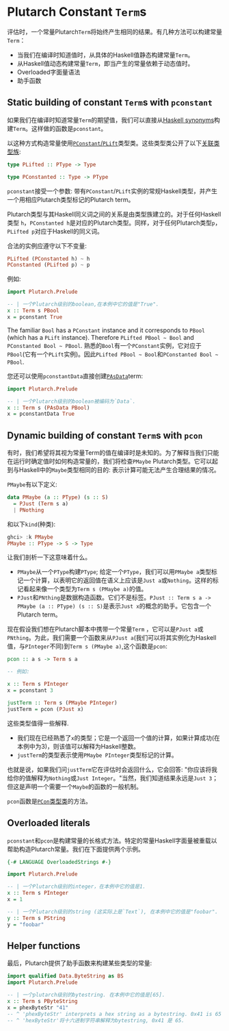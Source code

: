 # Plutarch Constant `Term`s

评估时，一个常量Plutarch`Term`将始终产生相同的结果。有几种方法可以构建常量 `Term`：

- 当我们在编译时知道值时，从具体的Haskell值静态构建常量`Term`。
- 从Haskell值动态构建常量`Term`，即当产生的常量依赖于动态值时。
- Overloaded字面量语法
- 助手函数

## Static building of constant `Term`s with `pconstant`

如果我们在编译时知道常量`Term`的期望值，我们可以直接从[Haskell synonyms](./../../Concepts/Haskell%20Synonym.md)构建`Term`。这样做的函数是`pconstant`。

以这种方式构造常量使用[`PConstant`/`PLift`](./../../Typeclasses/PConstant%20and%20PLift.md)类型类。这些类型类公开了以下[关联类型族](https://wiki.haskell.org/GHC/Type_families#An_associated_type_synonym_example):

```hs
type PLifted :: PType -> Type

type PConstanted :: Type -> PType
```

`pconstant`接受一个参数: 带有`PConstant`/`PLift`实例的常规Haskell类型，并产生一个用相应Plutarch类型标记的Plutarch term。

Plutarch类型与其Haskell同义词之间的关系是由类型族建立的。对于任何Haskell类型 `h`，`PConstanted h`是对应的Plutarch类型。同样，对于任何Plutarch类型`p`，`PLifted p`对应于Haskell的同义词。

合法的实例应遵守以下不变量:

```hs
PLifted (PConstanted h) ~ h
PConstanted (PLifted p) ~ p
```

例如:

```hs
import Plutarch.Prelude

-- | 一个Plutarch级别的boolean,在本例中它的值是"True".
x :: Term s PBool
x = pconstant True
```

The familiar `Bool` has a `PConstant` instance and it corresponds to `PBool` (which has a `PLift` instance). Therefore `PLifted PBool ~ Bool` and `PConstanted Bool ~ PBool`.
熟悉的`Bool`有一个`PConstant`实例，它对应于`PBool`(它有一个`PLift`实例)。因此`PLifted PBool ~ Bool`和`PConstanted Bool ~ PBool`.

您还可以使用`pconstantData`直接创建[`PAsData`](./../../Types/PAsData.md)term:

```hs
import Plutarch.Prelude

-- | 一个Plutarch级别的boolean被编码为`Data`.
x :: Term s (PAsData PBool)
x = pconstantData True
```

## Dynamic building of constant `Term`s with `pcon`

有时，我们希望将其视为常量Term的值在编译时是未知的。为了解释当我们只能在运行时确定值时如何构造常量的，我们将检查`PMaybe` Plutarch类型。它可以起到与Haskell中的`Maybe`类型相同的目的: 表示计算可能无法产生合理结果的情况。

`PMaybe`有以下定义:

```hs
data PMaybe (a :: PType) (s :: S)
  = PJust (Term s a)
  | PNothing
```

和以下`kind`(种类):

```hs
ghci> :k PMaybe
PMaybe :: PType -> S -> Type
```

让我们剖析一下这意味着什么。

- `PMaybe`从一个`PType`构建`PType`; 给定一个`PType`，我们可以用`PMaybe a`类型标记一个计算，以表明它的返回值在语义上应该是`Just a`或`Nothing`。这样的标记看起来像一个类型为`Term s (PMaybe a)`的值。
- `PJust`和`PNthing`是数据构造函数。它们不是标签。`PJust :: Term s a -> PMaybe (a :: PType) (s :: S)`是表示`Just x`的概念的助手。它包含一个Plutarch term。


现在假设我们想在Plutarch脚本中携带一个常量`Term` ，它可以是`PJust a`或`PNthing`。为此，我们需要一个函数来从`PJust a`(我们可以将其实例化为Haskell值，与`PInteger`不同)到`Term s (PMaybe a)`,这个函数是`pcon`:

```hs
pcon :: a s -> Term s a

-- 例如:

x :: Term s PInteger
x = pconstant 3

justTerm :: Term s (PMaybe PInteger)
justTerm = pcon (PJust x)
```

这些类型值得一些解释.

- 我们现在已经熟悉了`x`的类型；它是一个返回一个值的计算，如果计算成功(在本例中为3)，则该值可以解释为Haskell整数。
- `justTerm`的类型表示使用`PMaybe PInteger`类型标记的计算。

也就是说，如果我们问`justTerm`它在评估时会返回什么，它会回答: "你应该将我给你的值解释为`Nothing`或`Just Integer`。"当然，我们知道结果永远是`Just 3`；但这是声明一个需要一个`Maybe`的函数的一般机制。

`pcon`函数是[`PCon`类型类](./../../Typeclasses/PlutusType,%20PCon,%20and%20PMatch.md)的方法。

## Overloaded literals

`pconstant`和`pcon`是构建常量的长格式方法。特定的常量Haskell字面量被重载以帮助构造Plutarch常量。我们在下面提供两个示例。

```hs
{-# LANGUAGE OverloadedStrings #-}

import Plutarch.Prelude

-- | 一个Plutarch级别的integer，在本例中它的值是1.
x :: Term s PInteger
x = 1

-- | 一个Plutarch级别的string (这实际上是`Text`), 在本例中它的值是"foobar".
y :: Term s PString
y = "foobar"
```

## Helper functions

最后，Plutarch提供了助手函数来构建某些类型的常量:

```hs
import qualified Data.ByteString as BS
import Plutarch.Prelude

-- | 一个plutarch级别的bytestring. 在本例中它的值是[65].
x :: Term s PByteString
x = phexByteStr "41"
-- ^ 'phexByteStr' interprets a hex string as a bytestring. 0x41 is 65 - of course.
-- ^ 'hexByteStr'将十六进制字符串解释为bytestring, 0x41 是 65.
```

